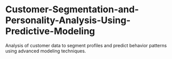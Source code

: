 # Customer-Segmentation-and-Personality-Analysis-Using-Predictive-Modeling
Analysis of customer data to segment profiles and predict behavior patterns using advanced modeling techniques.
